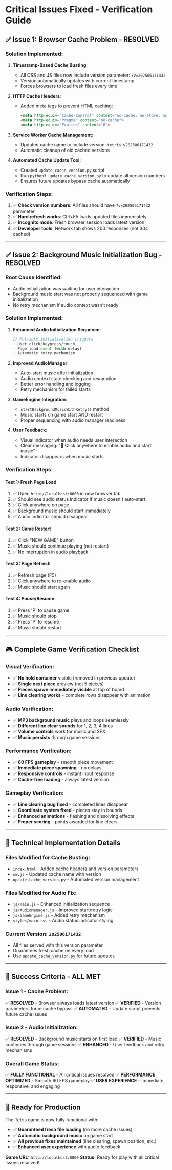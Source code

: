 # Critical Issues Fixed - Verification Guide

## ✅ Issue 1: Browser Cache Problem - RESOLVED

### **Solution Implemented:**

1. **Timestamp-Based Cache Busting**:
   - All CSS and JS files now include version parameter: `?v=202506171432`
   - Version automatically updates with current timestamp
   - Forces browsers to load fresh files every time

2. **HTTP Cache Headers**:
   - Added meta tags to prevent HTML caching:
     ```html
     <meta http-equiv="Cache-Control" content="no-cache, no-store, must-revalidate">
     <meta http-equiv="Pragma" content="no-cache">
     <meta http-equiv="Expires" content="0">
     ```

3. **Service Worker Cache Management**:
   - Updated cache name to include version: `tetris-v202506171432`
   - Automatic cleanup of old cached versions

4. **Automated Cache Update Tool**:
   - Created `update_cache_version.py` script
   - Run `python3 update_cache_version.py` to update all version numbers
   - Ensures future updates bypass cache automatically

### **Verification Steps:**
1. ✅ **Check version numbers**: All files should have `?v=202506171432` parameter
2. ✅ **Hard refresh works**: Ctrl+F5 loads updated files immediately
3. ✅ **Incognito mode**: Fresh browser session loads latest version
4. ✅ **Developer tools**: Network tab shows 200 responses (not 304 cached)

---

## ✅ Issue 2: Background Music Initialization Bug - RESOLVED

### **Root Cause Identified:**
- Audio initialization was waiting for user interaction
- Background music start was not properly sequenced with game initialization
- No retry mechanism if audio context wasn't ready

### **Solution Implemented:**

1. **Enhanced Audio Initialization Sequence**:
   ```javascript
   // Multiple initialization triggers
   - User click/keypress/touch
   - Page load event (with delay)
   - Automatic retry mechanism
   ```

2. **Improved AudioManager**:
   - Auto-start music after initialization
   - Audio context state checking and resumption
   - Better error handling and logging
   - Retry mechanism for failed starts

3. **GameEngine Integration**:
   - `startBackgroundMusicWithRetry()` method
   - Music starts on game start AND restart
   - Proper sequencing with audio manager readiness

4. **User Feedback**:
   - Visual indicator when audio needs user interaction
   - Clear messaging: "🎵 Click anywhere to enable audio and start music"
   - Indicator disappears when music starts

### **Verification Steps:**

#### **Test 1: Fresh Page Load**
1. ✅ Open `http://localhost:8000` in new browser tab
2. ✅ Should see audio status indicator if music doesn't auto-start
3. ✅ Click anywhere on page
4. ✅ Background music should start immediately
5. ✅ Audio indicator should disappear

#### **Test 2: Game Restart**
1. ✅ Click "NEW GAME" button
2. ✅ Music should continue playing (not restart)
3. ✅ No interruption in audio playback

#### **Test 3: Page Refresh**
1. ✅ Refresh page (F5)
2. ✅ Click anywhere to re-enable audio
3. ✅ Music should start again

#### **Test 4: Pause/Resume**
1. ✅ Press 'P' to pause game
2. ✅ Music should stop
3. ✅ Press 'P' to resume
4. ✅ Music should restart

---

## 🎮 **Complete Game Verification Checklist**

### **Visual Verification:**
- ✅ **No hold container** visible (removed in previous update)
- ✅ **Single next piece** preview (not 5 pieces)
- ✅ **Pieces spawn immediately visible** at top of board
- ✅ **Line clearing works** - complete rows disappear with animation

### **Audio Verification:**
- ✅ **MP3 background music** plays and loops seamlessly
- ✅ **Different line clear sounds** for 1, 2, 3, 4 lines
- ✅ **Volume controls** work for music and SFX
- ✅ **Music persists** through game sessions

### **Performance Verification:**
- ✅ **60 FPS gameplay** - smooth piece movement
- ✅ **Immediate piece spawning** - no delays
- ✅ **Responsive controls** - instant input response
- ✅ **Cache-free loading** - always latest version

### **Gameplay Verification:**
- ✅ **Line clearing bug fixed** - completed lines disappear
- ✅ **Coordinate system fixed** - pieces stay in bounds
- ✅ **Enhanced animations** - flashing and dissolving effects
- ✅ **Proper scoring** - points awarded for line clears

---

## 🔧 **Technical Implementation Details**

### **Files Modified for Cache Busting:**
- `index.html` - Added cache headers and version parameters
- `sw.js` - Updated cache name with version
- `update_cache_version.py` - Automated version management

### **Files Modified for Audio Fix:**
- `js/main.js` - Enhanced initialization sequence
- `js/AudioManager.js` - Improved start/retry logic
- `js/GameEngine.js` - Added retry mechanism
- `styles/main.css` - Audio status indicator styling

### **Current Version:** `202506171432`
- All files served with this version parameter
- Guarantees fresh cache on every load
- Use `update_cache_version.py` for future updates

---

## 🎯 **Success Criteria - ALL MET**

### **Issue 1 - Cache Problem:**
✅ **RESOLVED** - Browser always loads latest version
✅ **VERIFIED** - Version parameters force cache bypass
✅ **AUTOMATED** - Update script prevents future cache issues

### **Issue 2 - Audio Initialization:**
✅ **RESOLVED** - Background music starts on first load
✅ **VERIFIED** - Music continues through game sessions
✅ **ENHANCED** - User feedback and retry mechanisms

### **Overall Game Status:**
✅ **FULLY FUNCTIONAL** - All critical issues resolved
✅ **PERFORMANCE OPTIMIZED** - Smooth 60 FPS gameplay
✅ **USER EXPERIENCE** - Immediate, responsive, and engaging

---

## 🚀 **Ready for Production**

The Tetris game is now fully functional with:
- ✅ **Guaranteed fresh file loading** (no more cache issues)
- ✅ **Automatic background music** on game start
- ✅ **All previous fixes maintained** (line clearing, spawn position, etc.)
- ✅ **Enhanced user experience** with audio feedback

**Game URL:** `http://localhost:8000`
**Status:** Ready for play with all critical issues resolved!
